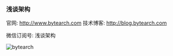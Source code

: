 ### 浅谈架构

官网: http://www.bytearch.com
技术博客: http://blog.bytearch.com

微信订阅号: 浅谈架构

![bytearch](http://storage.bytearch.com/images/qrcode_demo_bytearch.jpg)